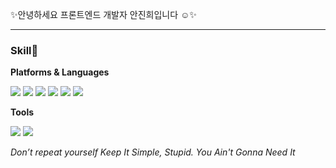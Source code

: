 

<p>✨안녕하세요 프론트엔드 개발자 안진희입니다 ☺️✨</p>

<hr/>

<h3>Skill💪</h3>


<p><b>Platforms & Languages</b></p>

<img src="https://img.shields.io/badge/HTML5-e74c3c?style=flat-square&amp;logo=HTML5&amp;logoColor=white" style="display:inline-block"> <img src="https://img.shields.io/badge/CSS3-0A84FF?style=flat-square&amp;logo=CSS3&amp;logoColor=white" style="display:inline-block">
<img src="https://img.shields.io/badge/SCSS-fd79a8?style=flat-square&amp;logo=Sass&amp;logoColor=white" style="display:inline-block">
<img src="https://img.shields.io/badge/styled%2Dcomponents-DB7093?style=flat-square&amp;logo=styled%2Dcomponents&amp;logoColor=white" style="display:inline-block">
<img src="https://img.shields.io/badge/React-61DAFB?style=flat-square&logo=React&logoColor=black" style="display:inline-block"/>
<img src="https://img.shields.io/badge/Redux-764ABC?style=flat-square&amp;logo=Redux&amp;logoColor=white" style="display:inline-block">


<p><b>Tools</b></p>

<img src="https://img.shields.io/badge/Firebase-FFCA28?style=flat-square&logo=Firebase&logoColor=black" style="display:inline-block"/> <img src="https://img.shields.io/badge/GitHub-181717?style=flat-square&logo=GitHub&logoColor=white" style="display:inline-block"/>


<p><i>Don’t repeat yourself Keep It Simple, Stupid. You Ain't Gonna Need It</i></p>





